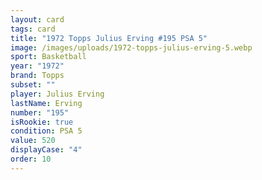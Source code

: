 ```yaml
---
layout: card
tags: card
title: "1972 Topps Julius Erving #195 PSA 5"
image: /images/uploads/1972-topps-julius-erving-5.webp
sport: Basketball
year: "1972"
brand: Topps
subset: ""
player: Julius Erving
lastName: Erving
number: "195"
isRookie: true
condition: PSA 5
value: 520
displayCase: "4"
order: 10
---
```

